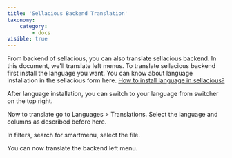 ```yaml
---
title: 'Sellacious Backend Translation'
taxonomy:
    category:
        - docs
visible: true
---
```


From backend of sellacious, you can also translate sellacious backend. In this document, we'll translate left menus. To translate sellacious backend first install the language you want. You can know about language installation in the sellacious form here. [How to install language in sellacious?](https://www.sellacious.com/documentation-v2#/learn/languages/installing-languages)

After language installation, you can switch to your language from switcher on the top right.

Now to translate go to Languages > Translations. Select the language and columns as described before here.

In filters, search for smartmenu, select the file.

You can now translate the backend left menu.
 